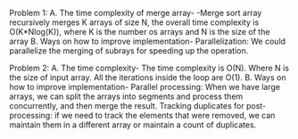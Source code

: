 Problem 1:
A. The time complexity of merge array-
    -Merge sort array recursively merges K arrays of size N, the overall time complexity is O(K*Nlog(K)), where K is the number os arrays and N is the size of the          array 
B. Ways on how to improve implementation-
    Parallelization: We could parallelize the merging of subrays for speeding up the operation.


Problem 2:
A. The time complexity-
  The time complexity is O(N). Where N is the size of input array. All the iterations inside the loop are O(1).
B. Ways on how to improve implementation-
    Parallel processing: When we have large arrays, we can split the arrays into segments and process them concurrently, and then merge the result.
    Tracking duplicates for post-processing: if we need to track the elements that were removed, we can maintain them in a different array or maintain a count of       duplicates.
